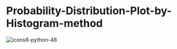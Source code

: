 # Probability-Distribution-Plot-by-Histogram-method
![icons8-python-48](https://user-images.githubusercontent.com/94384694/203099623-94aa8667-2eea-4be3-8bd2-7ada0f64c817.png)
